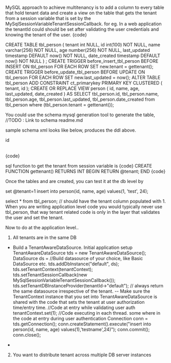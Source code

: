 MySQL approach to achieve multitenancy is to add a column to every table that hold tenant data and create a view on the table that gets the tenant from a session variable that is set by the MySqlSessionVariableTenantSessionCallback.
 for eg. In a web application the tenantId could should be set after validating the user credentials and knowing the tenant of the user.
 {code}
 
 CREATE TABLE tbl_person ( tenant int NULL,  id int(100) NOT NULL,  name varchar(256) NOT NULL,  age number(256) NOT NULL,  last_updated timestamp DEFAULT now() NOT NULL,  date_created timestamp DEFAULT now() NOT NULL ) ;
CREATE TRIGGER before_insert_tbl_person BEFORE INSERT ON tbl_person FOR EACH ROW SET new.tenant = gettenant();
CREATE TRIGGER before_update_tbl_person BEFORE UPDATE ON tbl_person FOR EACH ROW SET new.last_updated = now();
ALTER TABLE tbl_person ADD CONSTRAINT ct_primarykey PRIMARY KEY CLUSTERED ( tenant, id );
CREATE OR REPLACE VIEW person ( id,  name,  age,  last_updated,  date_created ) AS SELECT  tbl_person.id,  tbl_person.name,  tbl_person.age,  tbl_person.last_updated,  tbl_person.date_created from tbl_person where (tbl_person.tenant = gettenant());
 
 
 You could use the schema mysql generation tool to generate the table, 
 //TODO : Link to schema readme.md
 
 sample schema xml looks like below, produces the ddl above.
<?xml version="1.0" encoding="UTF-8" standalone="yes"?>
<database xmlns="http://www.analogyx.com/schemer/domain">
	<table name="person">
		<column name="id" nullable="false" type="int" scale="100"/>
		<column name="name" nullable="false" type="string" scale="256"/>
		<column name="age" nullable="false" type="number" scale="256" />
		<index primary="true">
			<on>id</on>
		</index>
	</table>
</database>
	
 {code}
 
 sql function to get the tenant from session variable is 
 {code}
 	CREATE FUNCTION gettenant() RETURNS INT 
	BEGIN
		RETURN @tenant;
	END
 {code}
 
 Once the tables and  are created, you can test it at the db level by 
 
 set @tenant=1
 insert into person(id, name, age) values(1, 'test', 24);
 
 select * from tbl_person; // should have the tenant column populated with 1.
 When you are writing application level code you would typically never use tbl_person, that way tenant related code is only in the layer that validates the user and set the tenant.
 
 Now to do at the application level..
 
 1. All tenants are in the same DB
  - Build a TenantAwareDataSource.
  		Initial application setup
  		TenantAwareDataSource tds = new TenantAwareDataSource();
  		DataSource ds = //Build datasource of your choice, like Basic DataSource etc.
  		tds.addDbInstance("default", ds);
  		tds.setTenantContext(tenantContext);
		tds.setTenantSessionCallback(new MySqlSessionVariableTenantSessionCallback());
		tds.setTenantDBInstanceProvider(tenantId->"default"); // always return the same datasource irrespective of the tenant.
	 -- Make sure the TenantContext instance that you set into TenantAwareDataSource is shared with the code that sets the tenant at user authorization time/entry time.
	 //Code at entry while validating user auth
	 	tenantContext.set(1);
		//Code executing in each thread.
		some where in the code at entry during user authentication
		Connection conn = tds.getConnection();
		conn.createStatement().execute("insert into person(id, name, age) values(1),'testname',24)");
		conn.commit();
		conn.close();
		
  		
  - 
  
 2. You want to distribute tenant across multiple DB server instances
 
